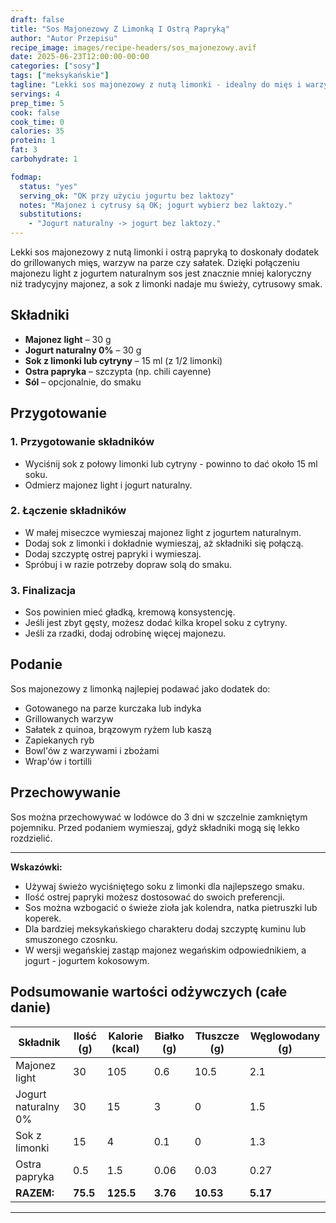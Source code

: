```yaml
---
draft: false
title: "Sos Majonezowy Z Limonką I Ostrą Papryką"
author: "Autor Przepisu"
recipe_image: images/recipe-headers/sos_majonezowy.avif
date: 2025-06-23T12:00:00-00:00
categories: ["sosy"]
tags: ["meksykańskie"]
tagline: "Lekki sos majonezowy z nutą limonki - idealny do mięs i warzyw!"
servings: 4
prep_time: 5
cook: false
cook_time: 0
calories: 35
protein: 1
fat: 3
carbohydrate: 1

fodmap:
  status: "yes"
  serving_ok: "OK przy użyciu jogurtu bez laktozy"
  notes: "Majonez i cytrusy są OK; jogurt wybierz bez laktozy."
  substitutions:
    - "Jogurt naturalny -> jogurt bez laktozy."
---
```


Lekki sos majonezowy z nutą limonki i ostrą papryką to doskonały dodatek do grillowanych mięs, warzyw na parze czy sałatek. Dzięki połączeniu majonezu light z jogurtem naturalnym sos jest znacznie mniej kaloryczny niż tradycyjny majonez, a sok z limonki nadaje mu świeży, cytrusowy smak.

## Składniki

- **Majonez light** – 30 g
- **Jogurt naturalny 0%** – 30 g
- **Sok z limonki lub cytryny** – 15 ml (z 1/2 limonki)
- **Ostra papryka** – szczypta (np. chili cayenne)
- **Sól** – opcjonalnie, do smaku

## Przygotowanie

### 1. Przygotowanie składników
- Wyciśnij sok z połowy limonki lub cytryny - powinno to dać około 15 ml soku.
- Odmierz majonez light i jogurt naturalny.

### 2. Łączenie składników
- W małej miseczce wymieszaj majonez light z jogurtem naturalnym.
- Dodaj sok z limonki i dokładnie wymieszaj, aż składniki się połączą.
- Dodaj szczyptę ostrej papryki i wymieszaj.
- Spróbuj i w razie potrzeby dopraw solą do smaku.

### 3. Finalizacja
- Sos powinien mieć gładką, kremową konsystencję.
- Jeśli jest zbyt gęsty, możesz dodać kilka kropel soku z cytryny.
- Jeśli za rzadki, dodaj odrobinę więcej majonezu.

## Podanie

Sos majonezowy z limonką najlepiej podawać jako dodatek do:
- Gotowanego na parze kurczaka lub indyka
- Grillowanych warzyw
- Sałatek z quinoa, brązowym ryżem lub kaszą
- Zapiekanych ryb
- Bowl'ów z warzywami i zbożami
- Wrap'ów i tortilli

## Przechowywanie

Sos można przechowywać w lodówce do 3 dni w szczelnie zamkniętym pojemniku. Przed podaniem wymieszaj, gdyż składniki mogą się lekko rozdzielić.

---

**Wskazówki:**
- Używaj świeżo wyciśniętego soku z limonki dla najlepszego smaku.
- Ilość ostrej papryki możesz dostosować do swoich preferencji.
- Sos można wzbogacić o świeże zioła jak kolendra, natka pietruszki lub koperek.
- Dla bardziej meksykańskiego charakteru dodaj szczyptę kuminu lub smuszonego czosnku.
- W wersji wegańskiej zastąp majonez wegańskim odpowiednikiem, a jogurt - jogurtem kokosowym.

## Podsumowanie wartości odżywczych (całe danie)

| Składnik              | Ilość (g) | Kalorie (kcal) | Białko (g) | Tłuszcze (g) | Węglowodany (g) |
|-----------------------|-----------|----------------|------------|--------------|-----------------|
| Majonez light         | 30        | 105            | 0.6        | 10.5         | 2.1             |
| Jogurt naturalny 0%   | 30        | 15             | 3          | 0            | 1.5             |
| Sok z limonki         | 15        | 4              | 0.1        | 0            | 1.3             |
| Ostra papryka         | 0.5       | 1.5            | 0.06       | 0.03         | 0.27            |
| **RAZEM:**            | **75.5**  | **125.5**      | **3.76**   | **10.53**    | **5.17**        |

---
